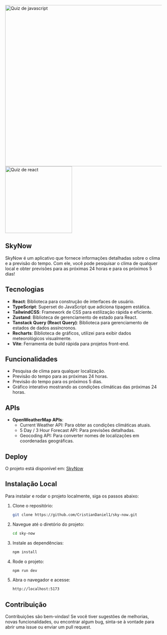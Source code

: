 <p>
  <img
    src="https://i.imgur.com/68HFlPS.png"
    alt="Quiz de javascript"
    width="520"
  />
  <img
    src="https://i.imgur.com/ab6qibW.png"
    alt="Quiz de react"
    width="215"
  />
</p>

## SkyNow

SkyNow é um aplicativo que fornece informações detalhadas sobre o clima e a previsão do tempo. Com ele, você pode pesquisar o clima de qualquer local e obter previsões para as próximas 24 horas e para os próximos 5 dias!

## Tecnologias

- **React**: Biblioteca para construção de interfaces de usuário.
- **TypeScript**: Superset do JavaScript que adiciona tipagem estática.
- **TailwindCSS**: Framework de CSS para estilização rápida e eficiente.
- **Zustand**: Biblioteca de gerenciamento de estado para React.
- **Tanstack Query (React Query)**: Biblioteca para gerenciamento de estados de dados assíncronos.
- **Recharts**: Biblioteca de gráficos, utilizei para exibir dados meteorológicos visualmente.
- **Vite**: Ferramenta de build rápida para projetos front-end.

## Funcionalidades

- Pesquisa de clima para qualquer localização.
- Previsão do tempo para as próximas 24 horas.
- Previsão do tempo para os próximos 5 dias.
- Gráfico interativo mostrando as condições climáticas das próximas 24 horas.

## APIs

- **OpenWeatherMap APIs**:
  - Current Weather API: Para obter as condições climáticas atuais.
  - 5 Day / 3 Hour Forecast API: Para previsões detalhadas.
  - Geocoding API: Para converter nomes de localizações em coordenadas geográficas.

## Deploy

O projeto está disponível em: [SkyNow](https://sky-now.vercel.app/)

## Instalação Local

Para instalar e rodar o projeto localmente, siga os passos abaixo:

1. Clone o repositório:

   ```bash
   git clone https://github.com/CristianDaniel1/sky-now.git
   ```

2. Navegue até o diretório do projeto:

   ```bash
   cd sky-now
   ```

3. Instale as dependências:

   ```bash
   npm install
   ```

4. Rode o projeto:

   ```bash
   npm run dev
   ```

5. Abra o navegador e acesse:
   ```bash
   http://localhost:5173
   ```

## Contribuição

Contribuições são bem-vindas! Se você tiver sugestões de melhorias, novas funcionalidades, ou encontrar algum bug, sinta-se à vontade para abrir uma issue ou enviar um pull request.
